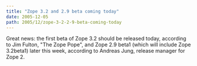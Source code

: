 ```yaml
---
title: "Zope 3.2 and 2.9 beta coming today"
date: 2005-12-05
path: 2005/12/zope-3-2-2-9-beta-coming-today
---
```


Great news: the first beta of Zope 3.2 should be released today, according to Jim Fulton, "The Zope Pope", and Zope 2.9 beta1 (which will include Zope 3.2beta1) later this week, according to Andreas Jung, release manager for Zope 2.

